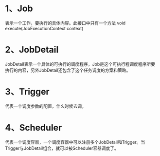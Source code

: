 # 1、Job
表示一个工作，要执行的具体内容。此接口中只有一个方法
void execute(JobExecutionContext context)
 
# 2、JobDetail
JobDetail表示一个具体的可执行的调度程序，Job是这个可执行程调度程序所要执行的内容，另外JobDetail还包含了这个任务调度的方案和策略。
 
# 3、Trigger
代表一个调度参数的配置，什么时候去调。
 
# 4、Scheduler
代表一个调度容器，一个调度容器中可以注册多个JobDetail和Trigger。当Trigger与JobDetail组合，就可以被Scheduler容器调度了。
